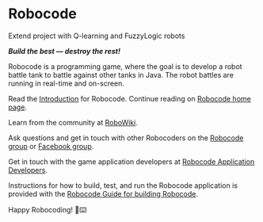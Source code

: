 # Robocode

Extend project with Q-learning and FuzzyLogic robots 

**_Build the best — destroy the rest!_**

Robocode is a programming game, where the goal is to develop a robot battle tank to battle against other tanks in Java.
The robot battles are running in real-time and on-screen.

Read the [Introduction] for Robocode. Continue reading on [Robocode home page].

Learn from the community at [RoboWiki](https://robowiki.net/).

Ask questions and get in touch with other Robocoders on the [Robocode group] or [Facebook group].

Get in touch with the game application developers at [Robocode Application Developers].

Instructions for how to build, test, and run the Robocode application is provided with
the [Robocode Guide for building Robocode].

Happy Robocoding! 🤖⌨️


[Introduction]: https://robocode.sourceforge.io/docs/ReadMe.html

[Robocode home page]: https://robocode.sourceforge.io/

[RoboWiki]: https://robowiki.net/

[Robocode group]: https://groups.google.com/g/robocode

[Facebook group]: https://www.facebook.com/groups/129627130234/

[Robocode Application Developers]: http://groups.google.com/group/robocode-developers.

[Robocode Guide for building Robocode]: https://robowiki.net/wiki/Robocode/Developers_Guide_for_building_Robocode